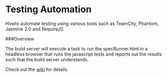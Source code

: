 Testing Automation
==================

Howto automate testing using various tools such as TeamCity, Phantom, Jasmine 2.0 and RequireJS

###Overview

The build server will execute a task to run the specRunner.html  in a headless browser that runs the javascript tests and reports out the results such that the build server understands.

Check out the [wiki](https://github.com/EmberConsultingGroup/Testing-Automation/wiki) for details.







